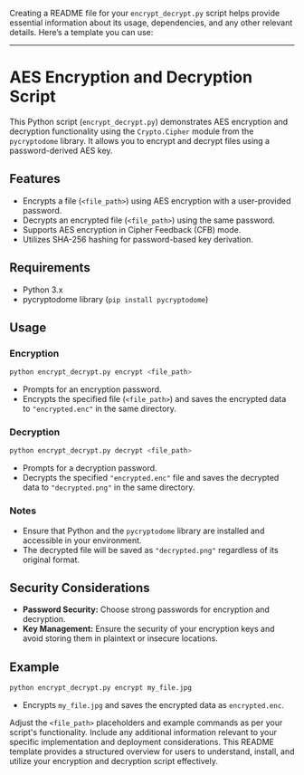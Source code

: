 Creating a README file for your `encrypt_decrypt.py` script helps provide essential information about its usage, dependencies, and any other relevant details. Here’s a template you can use:

---

# AES Encryption and Decryption Script

This Python script (`encrypt_decrypt.py`) demonstrates AES encryption and decryption functionality using the `Crypto.Cipher` module from the `pycryptodome` library. It allows you to encrypt and decrypt files using a password-derived AES key.

## Features

- Encrypts a file (`<file_path>`) using AES encryption with a user-provided password.
- Decrypts an encrypted file (`<file_path>`) using the same password.
- Supports AES encryption in Cipher Feedback (CFB) mode.
- Utilizes SHA-256 hashing for password-based key derivation.

## Requirements

- Python 3.x
- pycryptodome library (`pip install pycryptodome`)

## Usage

### Encryption

```bash
python encrypt_decrypt.py encrypt <file_path>
```

- Prompts for an encryption password.
- Encrypts the specified file (`<file_path>`) and saves the encrypted data to `"encrypted.enc"` in the same directory.

### Decryption

```bash
python encrypt_decrypt.py decrypt <file_path>
```

- Prompts for a decryption password.
- Decrypts the specified `"encrypted.enc"` file and saves the decrypted data to `"decrypted.png"` in the same directory.

### Notes

- Ensure that Python and the `pycryptodome` library are installed and accessible in your environment.
- The decrypted file will be saved as `"decrypted.png"` regardless of its original format.

## Security Considerations

- **Password Security:** Choose strong passwords for encryption and decryption.
- **Key Management:** Ensure the security of your encryption keys and avoid storing them in plaintext or insecure locations.

## Example

```bash
python encrypt_decrypt.py encrypt my_file.jpg
```

- Encrypts `my_file.jpg` and saves the encrypted data as `encrypted.enc`.

Adjust the `<file_path>` placeholders and example commands as per your script's functionality. Include any additional information relevant to your specific implementation and deployment considerations. This README template provides a structured overview for users to understand, install, and utilize your encryption and decryption script effectively.
